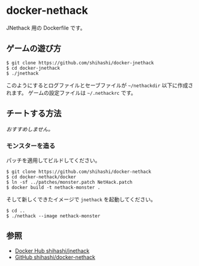 # docker-nethack
JNethack 用の Dockerfile です。

## ゲームの遊び方

```
$ git clone https://github.com/shihashi/docker-jnethack
$ cd docker-jnethack
$ ./jnethack
```
このようにするとログファイルとセーブファイルが
`~/nethackdir` 以下に作成されます。
ゲームの設定ファイルは `~/.nethackrc` です。

## チートする方法

*おすすめしません。*

### モンスターを造る

パッチを適用してビルドしてください。
```
$ git clone https://github.com/shihashi/docker-nethack
$ cd docker-nethack/docker
$ ln -sf ../patches/monster.patch NetHack.patch
$ docker build -t nethack-monster .
```
そして新しくできたイメージで `jnethack` を起動してください。
```
$ cd ..
$ ./nethack --image nethack-monster
```

## 参照
- [Docker Hub shihashi/jnethack](https://hub.docker.com/repository/docker/shihashi/jnethack)
- [GitHub shihashi/docker-nethack](https://github.com/shihashi/docker-nethack)
